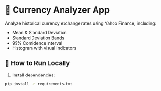 # 💱 Currency Analyzer App

Analyze historical currency exchange rates using Yahoo Finance, including:
- Mean & Standard Deviation
- Standard Deviation Bands
- 95% Confidence Interval
- Histogram with visual indicators

## 🔧 How to Run Locally

1. Install dependencies:

```bash
pip install -r requirements.txt
